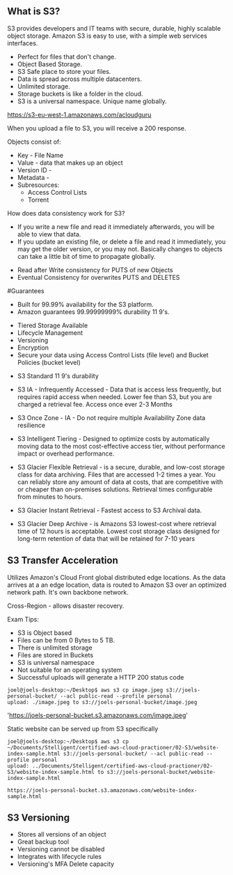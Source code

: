 ## What is S3?

S3 provides developers and IT teams with secure, durable, highly scalable object storage. Amazon
S3 is easy to use, with a simple web services interfaces.

- Perfect for files that don't change.
- Object Based Storage.
- S3 Safe place to store your files.
- Data is spread across multiple datacenters.
- Unlimited storage.
- Storage buckets is like a folder in the cloud.
- S3 is a universal namespace. Unique name globally.


https://s3-eu-west-1.amazonaws.com/acloudguru

When you upload a file to S3, you will receive a 200 response.

Objects consist of:
- Key - File Name
- Value - data that makes up an object
- Version ID -
- Metadata -
- Subresources:
	- Access Control Lists
	- Torrent

How does data consistency work for S3?
- If you write a new file and read it immediately afterwards, you will be able to view that data.
- If you update an existing file, or delete a file and read it immediately, you may get the older version, or you may not. Basically changes to objects can take a little bit of time to propagate globally.
* Read after Write consistency for PUTS of new Objects
* Eventual Consistency for overwrites PUTS and DELETES

#Guarantees
* Built for 99.99% availability for the S3 platform.
* Amazon guarantees 99.99999999% durability  11 9's.

- Tiered Storage Available
- Lifecycle Management
- Versioning
- Encryption
- Secure your data using Access Control Lists (file level) and Bucket Policies (bucket level)

* S3 Standard 11 9's durability
* S3 IA - Infrequently Accessed - Data that is access less frequently, but requires rapid access when needed. Lower fee than S3, but you are charged a retrieval fee. Access once ever 2-3 Months
* S3 Once Zone - IA - Do not require multiple Availability Zone data resilience
* S3 Intelligent Tiering - Designed to optimize costs by automatically moving data to the most cost-effective access tier, without performance impact or overhead performance.

* S3 Glacier Flexible Retrieval - is a secure, durable, and low-cost storage class for data archiving. Files that are accessed 1-2 times a year. You can reliably store any amount of data at costs, that are competitive with or cheaper than on-premises solutions. Retrieval times configurable from minutes to hours.
* S3 Glacier Instant Retrieval - Fastest access to S3 Archival data.
* S3 Glacier Deep Archive - is Amazons S3 lowest-cost where retrieval time of 12 hours is acceptable. Lowest cost storage class designed for long-term retention of data that will be retained for 7-10 years

## S3 Transfer Acceleration
Utilizes Amazon's Cloud Front global distributed edge locations. As the data arrives at a an edge location, data is routed to Amazon S3 over an optimized network path. It's own backbone network.

Cross-Region - allows disaster recovery.

Exam Tips:
 * S3 is Object based
 * Files can be from 0 Bytes to 5 TB.
 * There is unlimited storage
 * Files are stored in Buckets
 * S3 is universal namespace
 * Not suitable for an operating system
 * Successful uploads will generate a HTTP 200 status code

```
joel@joels-desktop:~/Desktop$ aws s3 cp image.jpeg s3://joels-personal-bucket/ --acl public-read --profile personal
upload: ./image.jpeg to s3://joels-personal-bucket/image.jpeg
```

'https://joels-personal-bucket.s3.amazonaws.com/image.jpeg'


Static website can be served up from S3 specifically

```
joel@joels-desktop:~/Desktop$ aws s3 cp ~/Documents/Stelligent/certified-aws-cloud-practioner/02-S3/website-index-sample.html s3://joels-personal-bucket/ --acl public-read --profile personal
upload: ../Documents/Stelligent/certified-aws-cloud-practioner/02-S3/website-index-sample.html to s3://joels-personal-bucket/website-index-sample.html
```

```
https://joels-personal-bucket.s3.amazonaws.com/website-index-sample.html
```

## S3 Versioning

* Stores all versions of an object
* Great backup tool
* Versioning cannot be disabled
* Integrates with lifecycle rules
* Versioning's MFA Delete capacity

